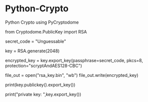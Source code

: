 # Python-Crypto
Python Crypto using PyCryptodome 

from Cryptodome.PublicKey import RSA

secret_code = "Unguessable"

key = RSA.generate(2048)

encrypted_key = key.export_key(passphrase=secret_code, pkcs=8,
                              protection="scryptAndAES128-CBC")

file_out = open("rsa_key.bin", "wb")
file_out.write(encrypted_key)

print(key.publickey().export_key())

print("private key: ",key.export_key())
